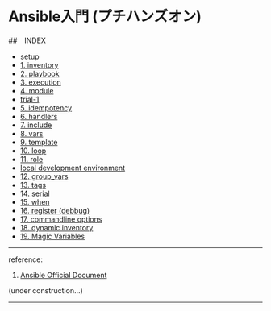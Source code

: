 
# Ansible入門 (プチハンズオン)

##　INDEX

- [setup](docs/1_setup.md)
- [1. inventory](docs/1_inventory.md)
- [2. playbook](docs/2_playbook.md)
- [3. execution](docs/3_execution.md)
- [4. module](docs/4_module.md)
- [trial-1](docs/trial-1.md)
- [5. idempotency](docs/5_idempotency.md)
- [6. handlers](docs/6_handlers.md)
- [7. include](docs/7_include.md)
- [8. vars](docs/8_vars.md)
- [9. template](docs/9_template.md)
- [10. loop](docs/10_loop.md)
- [11. role](docs/11_role.md)
- [local development environment]()
- [12. group_vars]()
- [13. tags]()
- [14. serial]()
- [15. when]()
- [16. register (debbug)]()
- [17. commandline options]()
- [18. dynamic inventory]()
- [19. Magic Variables]()


---
reference:
1. [Ansible Official Document](http://docs.ansible.com/)


(under construction...)

--------------------------------------------------------

